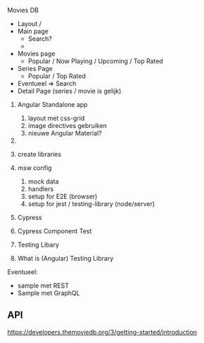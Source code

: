 Movies DB

- Layout /
- Main page
  - Search?
  -
- Movies page
  - Popular / Now Playing / Upcoming / Top Rated
- Series Page
  - Popular / Top Rated
- Eventueel => Search
- Detail Page (series / movie is gelijk)

1. Angular Standalone app
   1. layout met css-grid
   2. image directives gebruiken
   3. nieuwe Angular Material?
2.

3. create libraries
4. msw config
   1. mock data
   2. handlers
   3. setup for E2E (browser)
   4. setup for jest / testing-library (node/server)
5. Cypress
6. Cypress Component Test
7. Testing Libary
8. What is (Angular) Testing Library

Eventueel:

- sample met REST
- Sample met GraphQL

## API

https://developers.themoviedb.org/3/getting-started/introduction
